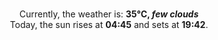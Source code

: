 <p  align="center"><br/>Currently, the weather is: <b> 35°C, <i>few clouds</i></b></br>Today, the sun rises at <b>04:45</b> and sets at <b>19:42</b>.</p>